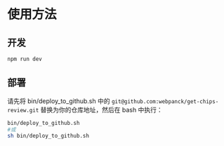 # 使用方法

## 开发

```bash
npm run dev
```

## 部署

请先将 bin/deploy_to_github.sh 中的 `git@github.com:webpanck/get-chips-review.git` 替换为你的仓库地址，然后在 bash 中执行：
```bash
bin/deploy_to_github.sh
#或
sh bin/deploy_to_github.sh
```